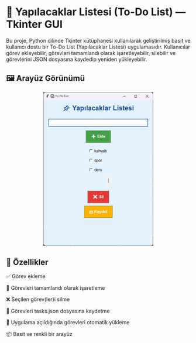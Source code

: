# 📌 Yapılacaklar Listesi (To-Do List) — Tkinter GUI
Bu proje, Python dilinde Tkinter kütüphanesi kullanılarak geliştirilmiş basit ve kullanıcı dostu bir To-Do List (Yapılacaklar Listesi) uygulamasıdır. Kullanıcılar görev ekleyebilir, görevleri tamamlandı olarak işaretleyebilir, silebilir ve görevlerini JSON dosyasına kaydedip yeniden yükleyebilir.

## 🖼️ Arayüz Görünümü
<p align="center"> <img src="To-do list/todo.png" alt="todo-ui" width="300"/> </p>

## 🎯 Özellikler

✅ Görev ekleme

📌 Görevleri tamamlandı olarak işaretleme

❌ Seçilen görev(ler)i silme

💾 Görevleri tasks.json dosyasına kaydetme

🔄 Uygulama açıldığında görevleri otomatik yükleme

📦 Basit ve renkli bir arayüz
